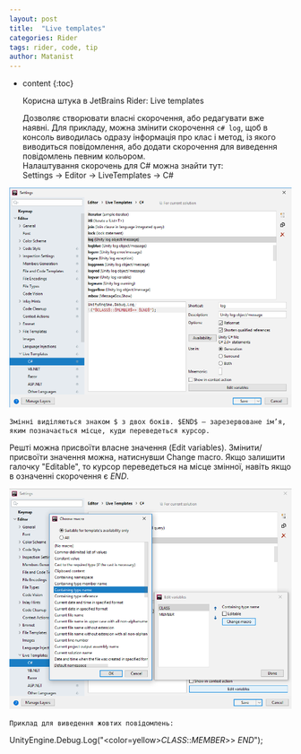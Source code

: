 ```yaml
---
layout: post
title:  "Live templates"
categories: Rider
tags: rider, code, tip
author: Matanist
---
```


* content
{:toc}

	Корисна штука в JetBrains Rider: Live templates

	Дозволяє створювати власні скорочення, або редагувати вже наявні. 
Для прикладу, можна змінити скорочення ```c# log```, щоб в консоль виводилась одразу інформація про клас і метод, із якого виводиться повідомлення, або додати скорочення для виведення повідомлень певним кольором.  
Налаштування скорочень для C# можна знайти тут:  
	Settings -> Editor -> LiveTemplates -> C#  

![Settings](/assets/2020-01_30-rider-live-templates-1.png)  

	Змінні виділяються знаком $ з двох боків. $END$ — зарезервоване ім’я, яким позначається місце, куди переведеться курсор. 
Решті можна присвоїти власне значення (Edit variables). 
Змінити/присвоїти значення можна, натиснувши Change macro. 
Якщо залишити галочку "Editable", то курсор переведеться на місце змінної, навіть якщо в означенні скорочення є $END$.  

![Variables editing](/assets/2020-01_30-rider-live-templates-2.png)  

	Приклад для виведення жовтих повідомлень:
UnityEngine.Debug.Log("<color=yellow>$CLASS$::$MEMBER$>></color> $END$");